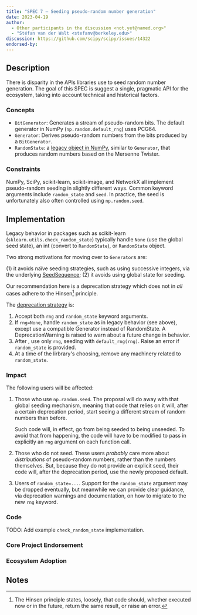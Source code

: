 ```yaml
---
title: "SPEC 7 — Seeding pseudo-random number generation"
date: 2023-04-19
author:
  - Other participants in the discussion <not.yet@named.org>"
  - "Stéfan van der Walt <stefanv@berkeley.edu>"
discussion: https://github.com/scipy/scipy/issues/14322
endorsed-by:
---
```


## Description

<!--
Briefly and clearly describe the proposal.
Explain the general need and the advantages of this specific proposal.
If relevant, include examples of how the new functionality would be used,
intended use-cases, and pseudo-code illustrating its use.
-->

There is disparity in the APIs libraries use to seed random number generation.
The goal of this SPEC is suggest a single, pragmatic API for the ecosystem, taking into account technical and historical factors.

### Concepts

- `BitGenerator`: Generates a stream of pseudo-random bits. The default generator in NumPy (`np.random.default_rng`) uses PCG64.
- `Generator`: Derives pseudo-random numbers from the bits produced by a `BitGenerator`.
- `RandomState`: a [legacy object in NumPy](https://numpy.org/doc/stable/reference/random/index.html), similar to `Generator`, that produces random numbers based on the Mersenne Twister.

### Constraints

NumPy, SciPy, scikit-learn, scikit-image, and NetworkX all implement pseudo-random seeding in slightly different ways.
Common keyword arguments include `random_state` and `seed`.
In practice, the seed is unfortunately also often controlled using `np.random.seed`.

## Implementation

<!--
Discuss how this would be implemented.
-->

Legacy behavior in packages such as scikit-learn (`sklearn.utils.check_random_state`) typically handle `None` (use the global seed state), an int (convert to `RandomState`), or `RandomState` object.

Two strong motivations for moving over to `Generator`s are:

(1) it avoids naïve seeding strategies, such as using successive integers, via the underlying [SeedSequence](https://numpy.org/doc/stable/reference/random/parallel.html#seedsequence-spawning);
(2) it avoids using global state for seeding.

Our recommendation here is a deprecation strategy which does not in _all_ cases adhere to the Hinsen[^hinsen] principle.

The [deprecation strategy](https://github.com/scientific-python/specs/pull/180#issuecomment-1515248009) is:

1. Accept both `rng` and `random_state` keyword arguments.
2. If `rng=None`, handle `random_state` as in legacy behavior (see above), except use a compatible Generator instead of RandomState.
   A DeprecationWarning is raised to warn about a future change in behavior.
3. After <X time>, use only `rng`, seeding with `default_rng(rng)`.
   Raise an error if `random_state` is provided.
4. At a time of the lirbrary's choosing, remove any machinery related to `random_state`.

### Impact

The following users will be affected:

1. Those who use `np.random.seed`. The proposal will do away with that global seeding mechanism, meaning that code that relies on it will, after a certain deprecation period, start seeing a different stream of random numbers than before.

   Such code will, in effect, go from being seeded to being unseeded.
   To avoid that from happening, the code will have to be modified to pass in explicitly an `rng` argument on each function call.

2. Those who do not seed. These users _probably_ care more about _distributions_ of pseudo-random numbers, rather than the numbers themselves. But, because they do not provide an explicit seed, their code will, after the deprecation period, use the newly proposed default.

3. Users of `random_state=...`. Support for the `random_state` argument may be dropped eventually, but meanwhile we can provide clear guidance, via deprecation warnings and documentation, on how to migrate to the new `rng` keyword.

[^hinsen]: The Hinsen principle states, loosely, that code should, whether executed now or in the future, return the same result, or raise an error.

### Code

TODO: Add example `check_random_state` implementation.

### Core Project Endorsement

<!--
Discuss what it means for a core project to endorse this SPEC.
-->

### Ecosystem Adoption

<!--
Discuss what it means for a project to adopt this SPEC.
-->

## Notes

<!--
Include a bulleted list of annotated links, comments,
and other ancillary information as needed.
-->
